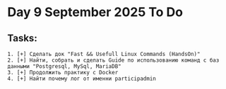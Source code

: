 # Day 9 September 2025 To Do

## Tasks:
```
1. [+] Сделать док "Fast && Usefull Linux Commands (HandsOn)"
2. [+] Найти, собрать и сделать Guide по использованию команд с баз данными "Postgresql, MySql, MariaDB"
3. [+] Продолжить практику с Docker
4. [+] Найти почему лог от именни participadmin
```